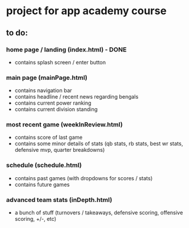 # project for app academy course


## to do:


### home page / landing (index.html) - **DONE**
+ contains splash screen / enter button

### main page (mainPage.html)
+ contains navigation bar
+ contains headline / recent news regarding bengals
+ contains current power ranking
+ contains current division standing

### most recent game (weekInReview.html)
+ contains score of last game
+ contains some minor details of stats (qb stats, rb stats, best wr stats, defensive mvp, quarter breakdowns)

### schedule (schedule.html)
+ contains past games (with dropdowns for scores / stats)
+ contains future games

### advanced team stats (inDepth.html)
+ a bunch of stuff (turnovers / takeaways, defensive scoring, offensive scoring, +/-, etc)
